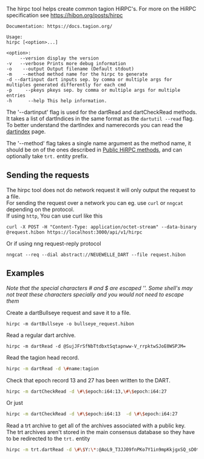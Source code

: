The hirpc tool helps create common tagion HiRPC's.
For more on the HiRPC specification see https://hibon.org/posts/hirpc

```
Documentation: https://docs.tagion.org/

Usage:
hirpc [<option>...]

<option>:
     --version display the version
-v   --verbose Prints more debug information
-o    --output Output filename (Default stdout)
-m    --method method name for the hirpc to generate
-d --dartinput dart inputs sep. by comma or multiple args for multiples generated differently for each cmd
-p     --pkeys pkeys sep. by comma or multiple args for multiple entries
-h      --help This help information.
```

The '--dartinput' flag is used for the dartRead and dartCheckRead methods.  
It takes a list of dartIndices in the same format as the `dartutil --read` flag.  
To better understand the dartIndex and namerecords you can read the [dartindex](https://docs.tagion.org/docs/protocols/dart/dartindex) page.  


The '--method' flag takes a single name argument as the method name, it should be on of the ones described in [Public HiRPC methods](https://docs.tagion.org/docs/protocols/hirpcmethods), and can optionally take `trt.` entity prefix.  


## Sending the requests
The hirpc tool does not do network request it will only output the request to a file.  
For sending the request over a network you can eg. use `curl` or `nngcat` depending on the protocol.  
If using `http`, You can use curl like this
```
curl -X POST -H "Content-Type: application/octet-stream" --data-binary @request.hibon https://localhost:3000/api/v1/hirpc
```

Or if using nng request-reply protocol
```
nngcat --req --dial abstract://NEUEWELLE_DART --file request.hibon
```


## Examples
*Note that the special characters # and $ are escaped '\'. Some shell's may not treat these characters specially and you would not need to escape them*

Create a dartBullseye request and save it to a file.
```
hirpc -m dartBullseye -o bullseye_request.hibon
```

Read a regular dart archive.
```
hirpc -m dartRead -d @SujJFrSfNbTtdbxtSqtapnww-V_rrpktwSJoE0WSPJM=
```

Read the tagion head record.

```sh
hirpc -m dartRead -d \#name:tagion
```

Check that epoch record 13 and 27 has been written to the DART.
```sh
hirpc -m dartCheckRead -d \#\$epoch:i64:13,\#\$epoch:i64:27
```
Or just
```sh
hirpc -m dartCheckRead -d \#\$epoch:i64:13  -d \#\$epoch:i64:27
```


Read a trt archive to get all of the archives associated with a public key.  
The trt archives aren't stored in the main consensus database so they have to be redirected to the `trt.` entity
```sh
hirpc -m trt.dartRead -d \#\$Y:\*:@AoL9_T3JJ09fnPKo7Y1in9mpKkjgxSQ_sD0t0CPCcLKk
```
